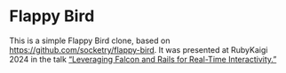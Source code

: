 # Flappy Bird

This is a simple Flappy Bird clone, based on https://github.com/socketry/flappy-bird. It was presented at RubyKaigi 2024 in the talk [“Leveraging Falcon and Rails for Real-Time Interactivity.”](https://rubykaigi.org/2024/presentations/ioquatix.html#day2)
